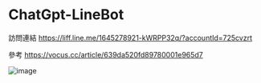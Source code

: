 
# ChatGpt-LineBot

訪問連結
https://liff.line.me/1645278921-kWRPP32q/?accountId=725cvzrt

參考
https://vocus.cc/article/639da520fd89780001e965d7

![image](https://user-images.githubusercontent.com/121371359/211146044-c6b3ad9e-831c-4041-bd9a-0f415b43a350.png)
